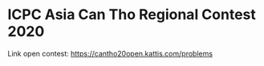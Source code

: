 # ICPC Asia Can Tho Regional Contest 2020  
Link open contest: https://cantho20open.kattis.com/problems
